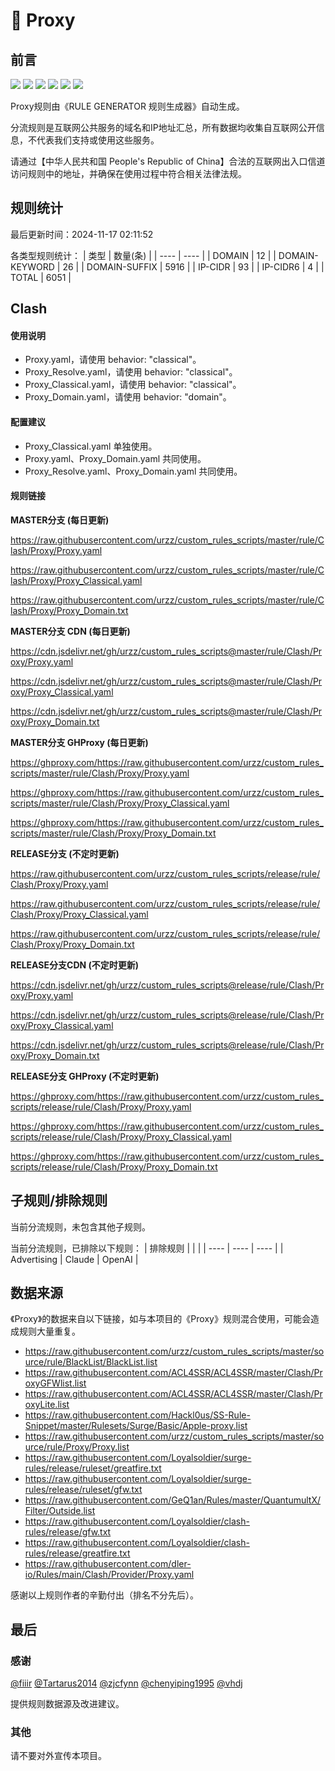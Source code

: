 # 🧸 Proxy

## 前言

![](https://shields.io/badge/-移除重复规则-ff69b4) ![](https://shields.io/badge/-DOMAIN与DOMAIN--SUFFIX合并-green) ![](https://shields.io/badge/-DOMAIN--SUFFIX间合并-critical) ![](https://shields.io/badge/-DOMAIN与DOMAIN--KEYWORD合并-9cf) ![](https://shields.io/badge/-DOMAIN--SUFFIX与DOMAIN--KEYWORD合并-blue) ![](https://shields.io/badge/-IP--CIDR(6)合并-blueviolet) 

Proxy规则由《RULE GENERATOR 规则生成器》自动生成。

分流规则是互联网公共服务的域名和IP地址汇总，所有数据均收集自互联网公开信息，不代表我们支持或使用这些服务。

请通过【中华人民共和国 People's Republic of China】合法的互联网出入口信道访问规则中的地址，并确保在使用过程中符合相关法律法规。

## 规则统计

最后更新时间：2024-11-17 02:11:52

各类型规则统计：
| 类型 | 数量(条)  | 
| ---- | ----  |
| DOMAIN | 12  | 
| DOMAIN-KEYWORD | 26  | 
| DOMAIN-SUFFIX | 5916  | 
| IP-CIDR | 93  | 
| IP-CIDR6 | 4  | 
| TOTAL | 6051  | 


## Clash 

#### 使用说明
- Proxy.yaml，请使用 behavior: "classical"。
- Proxy_Resolve.yaml，请使用 behavior: "classical"。
- Proxy_Classical.yaml，请使用 behavior: "classical"。
- Proxy_Domain.yaml，请使用 behavior: "domain"。

#### 配置建议
- Proxy_Classical.yaml 单独使用。
- Proxy.yaml、Proxy_Domain.yaml 共同使用。
- Proxy_Resolve.yaml、Proxy_Domain.yaml 共同使用。

#### 规则链接
**MASTER分支 (每日更新)**

https://raw.githubusercontent.com/urzz/custom_rules_scripts/master/rule/Clash/Proxy/Proxy.yaml

https://raw.githubusercontent.com/urzz/custom_rules_scripts/master/rule/Clash/Proxy/Proxy_Classical.yaml

https://raw.githubusercontent.com/urzz/custom_rules_scripts/master/rule/Clash/Proxy/Proxy_Domain.txt

**MASTER分支 CDN (每日更新)**

https://cdn.jsdelivr.net/gh/urzz/custom_rules_scripts@master/rule/Clash/Proxy/Proxy.yaml

https://cdn.jsdelivr.net/gh/urzz/custom_rules_scripts@master/rule/Clash/Proxy/Proxy_Classical.yaml

https://cdn.jsdelivr.net/gh/urzz/custom_rules_scripts@master/rule/Clash/Proxy/Proxy_Domain.txt

**MASTER分支 GHProxy (每日更新)**

https://ghproxy.com/https://raw.githubusercontent.com/urzz/custom_rules_scripts/master/rule/Clash/Proxy/Proxy.yaml

https://ghproxy.com/https://raw.githubusercontent.com/urzz/custom_rules_scripts/master/rule/Clash/Proxy/Proxy_Classical.yaml

https://ghproxy.com/https://raw.githubusercontent.com/urzz/custom_rules_scripts/master/rule/Clash/Proxy/Proxy_Domain.txt

**RELEASE分支 (不定时更新)**

https://raw.githubusercontent.com/urzz/custom_rules_scripts/release/rule/Clash/Proxy/Proxy.yaml

https://raw.githubusercontent.com/urzz/custom_rules_scripts/release/rule/Clash/Proxy/Proxy_Classical.yaml

https://raw.githubusercontent.com/urzz/custom_rules_scripts/release/rule/Clash/Proxy/Proxy_Domain.txt

**RELEASE分支CDN (不定时更新)**

https://cdn.jsdelivr.net/gh/urzz/custom_rules_scripts@release/rule/Clash/Proxy/Proxy.yaml

https://cdn.jsdelivr.net/gh/urzz/custom_rules_scripts@release/rule/Clash/Proxy/Proxy_Classical.yaml

https://cdn.jsdelivr.net/gh/urzz/custom_rules_scripts@release/rule/Clash/Proxy/Proxy_Domain.txt

**RELEASE分支 GHProxy (不定时更新)**

https://ghproxy.com/https://raw.githubusercontent.com/urzz/custom_rules_scripts/release/rule/Clash/Proxy/Proxy.yaml

https://ghproxy.com/https://raw.githubusercontent.com/urzz/custom_rules_scripts/release/rule/Clash/Proxy/Proxy_Classical.yaml

https://ghproxy.com/https://raw.githubusercontent.com/urzz/custom_rules_scripts/release/rule/Clash/Proxy/Proxy_Domain.txt

## 子规则/排除规则


当前分流规则，未包含其他子规则。

当前分流规则，已排除以下规则：
| 排除规则  |  |  | 
| ---- | ---- | ----  |
| Advertising | Claude | OpenAI  | 

## 数据来源

《Proxy》的数据来自以下链接，如与本项目的《Proxy》规则混合使用，可能会造成规则大量重复。

- https://raw.githubusercontent.com/urzz/custom_rules_scripts/master/source/rule/BlackList/BlackList.list
- https://raw.githubusercontent.com/ACL4SSR/ACL4SSR/master/Clash/ProxyGFWlist.list
- https://raw.githubusercontent.com/ACL4SSR/ACL4SSR/master/Clash/ProxyLite.list
- https://raw.githubusercontent.com/Hackl0us/SS-Rule-Snippet/master/Rulesets/Surge/Basic/Apple-proxy.list
- https://raw.githubusercontent.com/urzz/custom_rules_scripts/master/source/rule/Proxy/Proxy.list
- https://raw.githubusercontent.com/Loyalsoldier/surge-rules/release/ruleset/greatfire.txt
- https://raw.githubusercontent.com/Loyalsoldier/surge-rules/release/ruleset/gfw.txt
- https://raw.githubusercontent.com/GeQ1an/Rules/master/QuantumultX/Filter/Outside.list
- https://raw.githubusercontent.com/Loyalsoldier/clash-rules/release/gfw.txt
- https://raw.githubusercontent.com/Loyalsoldier/clash-rules/release/greatfire.txt
- https://raw.githubusercontent.com/dler-io/Rules/main/Clash/Provider/Proxy.yaml


感谢以上规则作者的辛勤付出（排名不分先后）。

## 最后

### 感谢

[@fiiir](https://github.com/fiiir) [@Tartarus2014](https://github.com/Tartarus2014) [@zjcfynn](https://github.com/zjcfynn) [@chenyiping1995](https://github.com/chenyiping1995) [@vhdj](https://github.com/vhdj)

提供规则数据源及改进建议。

### 其他

请不要对外宣传本项目。